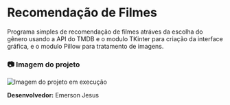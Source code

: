 # Recomendação de Filmes

Programa simples de recomendação de filmes atráves da escolha do gênero 
usando a API do TMDB e o modulo TKinter para criação da interface gráfica, 
e o modulo Pillow para tratamento de imagens.


### :camera: Imagem do projeto
![Imagem do projeto em execução](https://i.imgur.com/OzYNYUF.png)


**Desenvolvedor:** Emerson Jesus
